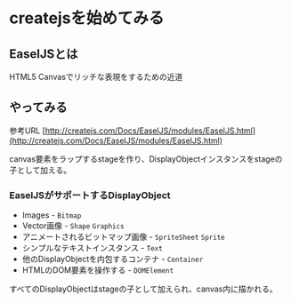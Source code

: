 # createjsを始めてみる

## EaselJSとは
HTML5 Canvasでリッチな表現をするための近道

## やってみる

参考URL
[http://createjs.com/Docs/EaselJS/modules/EaselJS.html](http://createjs.com/Docs/EaselJS/modules/EaselJS.html)

canvas要素をラップするstageを作り、DisplayObjectインスタンスをstageの子として加える。

### EaselJSがサポートするDisplayObject
* Images - ```Bitmap```
* Vector画像 - ```Shape``` ```Graphics```
* アニメートされるビットマップ画像 - ```SpriteSheet``` ```Sprite```
* シンプルなテキストインスタンス - ```Text```
* 他のDisplayObjectを内包するコンテナ - ```Container```
* HTMLのDOM要素を操作する - ```DOMElement```

すべてのDisplayObjectはstageの子として加えられ、canvas内に描かれる。
